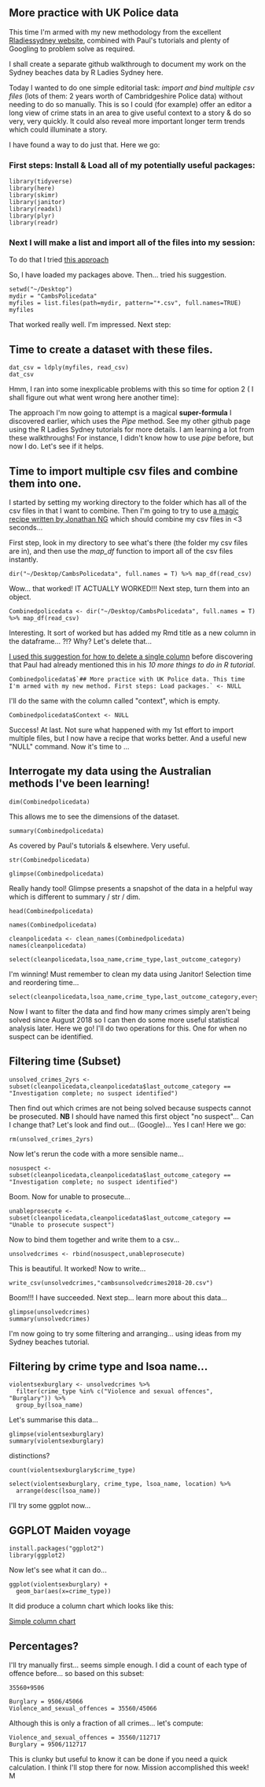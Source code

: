 ## More practice with UK Police data ## 

This time I'm armed with my new methodology from the excellent [Rladiessydney website](https://rladiessydney.org/courses/ryouwithme/), 
combined with Paul's tutorials and plenty of Googling to problem solve as required.

I shall create a separate github walkthrough to document my work on the Sydney beaches data by R Ladies Sydney here.

Today I wanted to do one simple editorial task: *import and bind multiple csv files* (lots of them: 2 years worth of Cambridgeshire Police data) without needing to do so manually. 
This is so I could (for example) offer an editor a long view of crime stats in an area to give useful context to a story & do so very, very quickly. It could also reveal more important longer term trends which could illuminate a story.

I have found a way to do just that. 
Here we go:

### First steps: Install & Load all of my potentially useful packages: ###
```{r}
library(tidyverse)
library(here)
library(skimr)
library(janitor)
library(readxl)
library(plyr)
library(readr)

```
### Next I will make a list and import all of the files into my session: ### 

To do that I tried [this approach](https://datascienceplus.com/how-to-import-multiple-csv-files-simultaneously-in-r-and-create-a-data-frame/)

So, I have loaded my packages above. Then... tried his suggestion.

```{r}
setwd("~/Desktop")
mydir = "CambsPolicedata"
myfiles = list.files(path=mydir, pattern="*.csv", full.names=TRUE)
myfiles
```
That worked really well. I'm impressed. Next step:

## Time to create a dataset with these files.

```{r}
dat_csv = ldply(myfiles, read_csv)
dat_csv
```
Hmm, I ran into some inexplicable problems with this so time for option 2 ( I shall figure out what went wrong here another time):

The approach I'm now going to attempt is a magical **super-formula** I discovered earlier, which uses the *Pipe* method. See my other github page using the 
R Ladies Sydney tutorials for more details. I am learning a lot from these walkthroughs! For instance, I didn't know how to use *pipe* before, but now I do. 
Let's see if it helps.

## Time to import multiple csv files and combine them into one.

I started by setting my working directory to the folder which has all of the csv files in that I want to combine. 
Then I'm going to try to use [a magic recipe written by Jonathan NG](https://www.youtube.com/watch?v=HpWce0ovphY)
which should combine my csv files in <3 seconds... 

First step, look in my directory to see what's there (the folder my csv files are in), and then use the *map_df* function to import all of the csv files instantly. 
```{r}
dir("~/Desktop/CambsPolicedata", full.names = T) %>% map_df(read_csv)
```
Wow... that worked! IT ACTUALLY WORKED!!! 
Next step, turn them into an object. 
```{r}
Combinedpolicedata <- dir("~/Desktop/CambsPolicedata", full.names = T) %>% map_df(read_csv)
```
Interesting. It sort of worked but has added my Rmd title as a new column in the dataframe... ?!? Why? Let's delete that... 

[I used this suggestion for how to delete a single column](https://stackoverflow.com/questions/4605206/drop-data-frame-columns-by-name) before discovering that Paul had already mentioned 
this in his *10 more things to do in R tutorial*.
```{r}
Combinedpolicedata$`## More practice with UK Police data. This time I'm armed with my new method. First steps: Load packages.` <- NULL
```
I'll do the same with the column called "context", which is empty.
```{r}
Combinedpolicedata$Context <- NULL
```
Success! At last. Not sure what happened with my 1st effort to import multiple files, but I now have a recipe that works better. And a useful new "NULL" command. Now it's time to ...

## Interrogate my data using the Australian methods I've been learning! ##
```{r}
dim(Combinedpolicedata)

```
This allows me to see the dimensions of the dataset.
```{r}
summary(Combinedpolicedata)
```
As covered by Paul's tutorials & elsewhere. Very useful.
```{r}
str(Combinedpolicedata)
```
```{r}
glimpse(Combinedpolicedata)
```
Really handy tool! Glimpse presents a snapshot of the data in a helpful way which is different to summary / str / dim.
```{r}
head(Combinedpolicedata)
```
```{r}
names(Combinedpolicedata)
```
```{r}
cleanpolicedata <- clean_names(Combinedpolicedata)
names(cleanpolicedata)
```
```{r}
select(cleanpolicedata,lsoa_name,crime_type,last_outcome_category)
```
I'm winning! Must remember to clean my data using Janitor! 
Selection time and reordering time... 
```{r}
select(cleanpolicedata,lsoa_name,crime_type,last_outcome_category,everything())
```
Now I want to filter the data and find how many crimes simply aren't being solved since August 2018 so I can then do some more useful statistical analysis later. Here we go! I'll do two operations for this. One for when no suspect can be identified.
## Filtering time (Subset)
```{r}
unsolved_crimes_2yrs <- subset(cleanpolicedata,cleanpolicedata$last_outcome_category == "Investigation complete; no suspect identified")
```
Then find out which crimes are not being solved because suspects cannot be prosecuted. **NB** I should have named this first object "no suspect"... Can I change that? Let's look and find out... (Google)... Yes I can! Here we go:
```{r}
rm(unsolved_crimes_2yrs)
```
Now let's rerun the code with a more sensible name... 
```{r}
nosuspect <- subset(cleanpolicedata,cleanpolicedata$last_outcome_category == "Investigation complete; no suspect identified")
```
Boom. Now for unable to prosecute... 
```{r}
unableprosecute <- subset(cleanpolicedata,cleanpolicedata$last_outcome_category == "Unable to prosecute suspect")
```
Now to bind them together and write them to a csv... 
```{r}
unsolvedcrimes <- rbind(nosuspect,unableprosecute)
```
This is beautiful. It worked! Now to write... 
```{r}
write_csv(unsolvedcrimes,"cambsunsolvedcrimes2018-20.csv")
```
Boom!!! I have succeeded. Next step... learn more about this data... 
```{r}
glimpse(unsolvedcrimes)
summary(unsolvedcrimes)
```
I'm now going to try some filtering and arranging... using ideas from my Sydney beaches tutorial.
## Filtering by crime type and lsoa name... 
```{r}
violentsexburglary <- unsolvedcrimes %>% 
  filter(crime_type %in% c("Violence and sexual offences", "Burglary")) %>%
  group_by(lsoa_name)
```
Let's summarise this data... 
```{r}
glimpse(violentsexburglary)
summary(violentsexburglary)
```
distinctions? 
```{r}
count(violentsexburglary$crime_type)
```
```{r}
select(violentsexburglary, crime_type, lsoa_name, location) %>%
  arrange(desc(lsoa_name))
```
I'll try some ggplot now... 

## GGPLOT Maiden voyage
```{r}
install.packages("ggplot2")
library(ggplot2)
```
Now let's see what it can do...
```{r}
ggplot(violentsexburglary) +
  geom_bar(aes(x=crime_type))
```
It did produce a column chart which looks like this: 

[Simple column chart](https://github.com/miguelrocadata/PGCertDDJ/blob/Screenshots/Screenshot%202020-10-19%20at%2016.29.28.png)

## Percentages?
I'll try manually first... seems simple enough. I did a count of each type of offence before... so based on this subset:
```{r}
35560+9506
```
```{r}
Burglary = 9506/45066
Violence_and_sexual_offences = 35560/45066
```
Although this is only a fraction of all crimes... let's compute: 
```{r}
Violence_and_sexual_offences = 35560/112717
Burglary = 9506/112717
```
This is clunky but useful to know it can be done if you need a quick calculation. I think I'll stop there for now. Mission accomplished this week!
M



